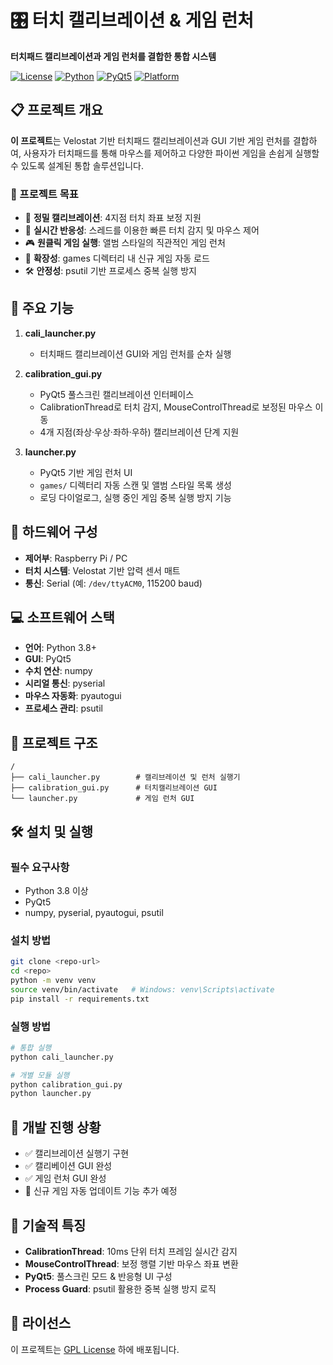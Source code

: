 # 🎛️ 터치 캘리브레이션 & 게임 런처

**터치패드 캘리브레이션과 게임 런처를 결합한 통합 시스템**

[![License](https://img.shields.io/badge/license-GPL-blue.svg)](LICENSE)  [![Python](https://img.shields.io/badge/python-3.8%2B-blue.svg)](https://python.org)  [![PyQt5](https://img.shields.io/badge/framework-PyQt5-green.svg)](https://riverbankcomputing.com/software/pyqt/)  [![Platform](https://img.shields.io/badge/platform-Raspberry%20Pi-red.svg)](https://raspberrypi.org)

## 📋 프로젝트 개요

**이 프로젝트**는 Velostat 기반 터치패드 캘리브레이션과 GUI 기반 게임 런처를 결합하여, 사용자가 터치패드를 통해 마우스를 제어하고 다양한 파이썬 게임을 손쉽게 실행할 수 있도록 설계된 통합 솔루션입니다.

### 🎯 프로젝트 목표

* 🎯 **정밀 캘리브레이션**: 4지점 터치 좌표 보정 지원
* 🚀 **실시간 반응성**: 스레드를 이용한 빠른 터치 감지 및 마우스 제어
* 🎮 **원클릭 게임 실행**: 앨범 스타일의 직관적인 게임 런처
* 🔧 **확장성**: games 디렉터리 내 신규 게임 자동 로드
* 🛠️ **안정성**: psutil 기반 프로세스 중복 실행 방지

## 🚀 주요 기능

1. **cali\_launcher.py**

   * 터치패드 캘리브레이션 GUI와 게임 런처를 순차 실행
2. **calibration\_gui.py**

   * PyQt5 풀스크린 캘리브레이션 인터페이스
   * CalibrationThread로 터치 감지, MouseControlThread로 보정된 마우스 이동
   * 4개 지점(좌상·우상·좌하·우하) 캘리브레이션 단계 지원
3. **launcher.py**

   * PyQt5 기반 게임 런처 UI
   * `games/` 디렉터리 자동 스캔 및 앨범 스타일 목록 생성
   * 로딩 다이얼로그, 실행 중인 게임 중복 실행 방지 기능

## 🔧 하드웨어 구성

* **제어부**: Raspberry Pi / PC
* **터치 시스템**: Velostat 기반 압력 센서 매트
* **통신**: Serial (예: `/dev/ttyACM0`, 115200 baud)

## 💻 소프트웨어 스택

* **언어**: Python 3.8+
* **GUI**: PyQt5
* **수치 연산**: numpy
* **시리얼 통신**: pyserial
* **마우스 자동화**: pyautogui
* **프로세스 관리**: psutil

## 📁 프로젝트 구조

```
/  
├── cali_launcher.py        # 캘리브레이션 및 런처 실행기
├── calibration_gui.py      # 터치캘리브레이션 GUI
└── launcher.py             # 게임 런처 GUI
```

## 🛠️ 설치 및 실행

### 필수 요구사항

* Python 3.8 이상
* PyQt5
* numpy, pyserial, pyautogui, psutil

### 설치 방법

```bash
git clone <repo-url>
cd <repo>
python -m venv venv
source venv/bin/activate   # Windows: venv\Scripts\activate
pip install -r requirements.txt
```

### 실행 방법

```bash
# 통합 실행
python cali_launcher.py

# 개별 모듈 실행
python calibration_gui.py
python launcher.py
```

## 🔄 개발 진행 상황

* ✅ 캘리브레이션 실행기 구현
* ✅ 캘리베이션 GUI 완성
* ✅ 게임 런처 GUI 완성
* 🚧 신규 게임 자동 업데이트 기능 추가 예정

## 🔧 기술적 특징

* **CalibrationThread**: 10ms 단위 터치 프레임 실시간 감지
* **MouseControlThread**: 보정 행렬 기반 마우스 좌표 변환
* **PyQt5**: 풀스크린 모드 & 반응형 UI 구성
* **Process Guard**: psutil 활용한 중복 실행 방지 로직

## 📄 라이선스

이 프로젝트는 [GPL License](LICENSE) 하에 배포됩니다.
